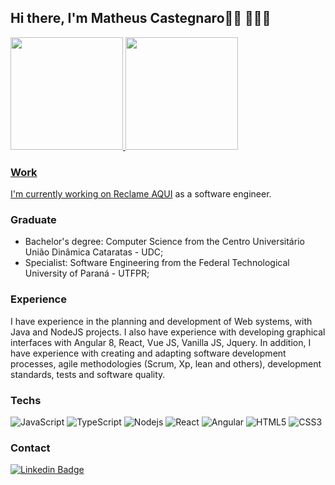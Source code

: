 ## Hi there, I'm Matheus Castegnaro👋🏼 👨🏻‍💻

<div align="left">
  <a href="https://github.com/MCastegnaro">
  <img height="180em" src="https://github-readme-stats.vercel.app/api?username=mcastegnaro&show_icons=true&include_all_commits=true&count_private=true"/>
  <img height="180em" src="https://github-readme-stats.vercel.app/api/top-langs/?username=mcastegnaro&layout=compact&langs_count=7"/>
</div>

### Work 
I'm currently working on [Reclame AQUI](https://www.reclameaqui.com.br) as a software engineer.

### Graduate
- Bachelor's degree: Computer Science from the Centro Universitário União Dinâmica Cataratas - UDC;
- Specialist: Software Engineering from the Federal Technological University of Paraná - UTFPR;

### Experience 
I have experience in the planning and development of Web systems, with Java and NodeJS projects. I also have experience with developing graphical interfaces with  Angular 8, React, Vue JS, Vanilla JS, Jquery. In addition, I have experience with creating and adapting software development processes, agile methodologies (Scrum, Xp, lean and others), development standards, tests and software quality.

### Techs
![JavaScript](https://img.shields.io/badge/-JavaScript-black?style=flat-square&logo=javascript)
![TypeScript](https://img.shields.io/badge/-TypeScript-007ACC?style=flat-square&logo=typescript)
![Nodejs](https://img.shields.io/badge/-Nodejs-black?style=flat-square&logo=Node.js)
![React](https://img.shields.io/badge/-React-black?style=flat-square&logo=react)
![Angular](https://img.shields.io/badge/-Angular-red?style=flat-square&logo=angular)
![HTML5](https://img.shields.io/badge/-HTML5-E34F26?style=flat-square&logo=html5&logoColor=white)
![CSS3](https://img.shields.io/badge/-CSS3-1572B6?style=flat-square&logo=css3)

### Contact 
[![Linkedin Badge](https://img.shields.io/badge/-Linkedin-blue?style=flat-square&logo=Linkedin&link=https://www.linkedin.com/in/matheus-felipe-bonetti-castegnaro-04a093a1/)](https://www.linkedin.com/in/matheus-felipe-bonetti-castegnaro-04a093a1/)
